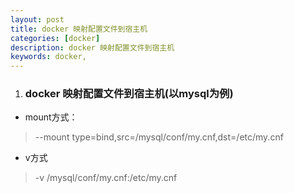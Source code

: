 ```yaml
---
layout: post
title: docker 映射配置文件到宿主机
categories: [docker]
description: docker 映射配置文件到宿主机
keywords: docker, 
---
```



1. ### docker 映射配置文件到宿主机(以mysql为例)
- mount方式：

> --mount type=bind,src=/mysql/conf/my.cnf,dst=/etc/my.cnf

- v方式

> -v /mysql/conf/my.cnf:/etc/my.cnf